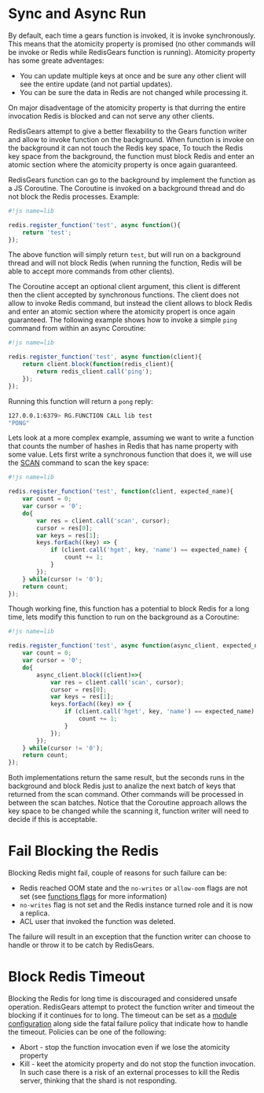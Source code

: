# Sync and Async Run

By default, each time a gears function is invoked, it is invoke synchronously. This means that the atomicity property is promised (no other commands will be invoke or Redis while RedisGears function is running). Atomicity property has some greate adventages:

* You can update multiple keys at once and be sure any other client will see the entire update (and not partial updates).
* You can be sure the data in Redis are not changed while processing it.

On major disadventage of the atomicity property is that durring the entire invocation Redis is blocked and can not serve any other clients.

RedisGears attempt to give a better flexability to the Gears function writer and allow to invoke function on the background. When function is invoke on the background it can not touch the Redis key space, To touch the Redis key space from the background, the function must block Redis and enter an atomic section where the atomicity property is once again guaranteed.

RedisGears function can go to the background by implement the function as a JS Coroutine. The Coroutine is invoked on a background thread and do not block the Redis processes. Example:

```js
#!js name=lib

redis.register_function('test', async function(){
    return 'test';
});
```

The above function will simply return `test`, but will run on a background thread and will not block Redis (when running the function, Redis will be able to accept more commands from other clients).

The Coroutine accept an optional client argument, this client is different then the client accepted by synchronous functions. The client does not allow to invoke Redis command, but instead the client allows to block Redis and enter an atomic section where the atomicity propert is once again guaranteed. The following example shows how to invoke a simple `ping` command from within an async Coroutine:

```js
#!js name=lib

redis.register_function('test', async function(client){
    return client.block(function(redis_client){
        return redis_client.call('ping');
    });
});
```

Running this function will return a `pong` reply:

```bash
127.0.0.1:6379> RG.FUNCTION CALL lib test
"PONG"
```

Lets look at a more complex example, assuming we want to write a function that counts the number of hashes in Redis that has name property with some value. Lets first write a synchronous function that does it, we will use the [SCAN](https://redis.io/commands/scan/) command to scan the key space:

```js
#!js name=lib

redis.register_function('test', function(client, expected_name){
    var count = 0;
    var cursor = '0';
    do{
        var res = client.call('scan', cursor);
        cursor = res[0];
        var keys = res[1];
        keys.forEach((key) => {
            if (client.call('hget', key, 'name') == expected_name) {
                count += 1;
            }
        });
    } while(cursor != '0');
    return count;
});
```

Though working fine, this function has a potential to block Redis for a long time, lets modify this function to run on the background as a Coroutine:

```js
#!js name=lib

redis.register_function('test', async function(async_client, expected_name){
    var count = 0;
    var cursor = '0';
    do{
        async_client.block((client)=>{
            var res = client.call('scan', cursor);
            cursor = res[0];
            var keys = res[1];
            keys.forEach((key) => {
                if (client.call('hget', key, 'name') == expected_name) {
                    count += 1;
                }
            });
        });
    } while(cursor != '0');
    return count;
});
```

Both implementations return the same result, but the seconds runs in the background and block Redis just to analize the next batch of keys that returned from the scan command. Other commands will be processed in between the scan batches. Notice that the Coroutine approach allows the key space to be changed while the scanning it, function writer will need to decide if this is acceptable.

# Fail Blocking the Redis

Blocking Redis might fail, couple of reasons for such failure can be:

* Redis reached OOM state and the `no-writes` or `allow-oom` flags are not set (see [functions flags]() for more information)
* `no-writes` flag is not set and the Redis instance turned role and it is now a replica.
* ACL user that invoked the function was deleted.

The failure will result in an exception that the function writer can choose to handle or throw it to be catch by RedisGears.

# Block Redis Timeout

Blocking the Redis for long time is discouraged and considered unsafe operation. RedisGears attempt to protect the function writer and timeout the blocking if it continues for to long. The timeout can be set as a [module configuration]() along side the fatal failure policy that indicate how to handle the timeout. Policies can be one of the following:

* Abort - stop the function invocation even if we lose the atomicity property
* Kill - keet the atomicity property and do not stop the function invocation. In such case there is a risk of an external processes to kill the Redis server, thinking that the shard is not responding.
